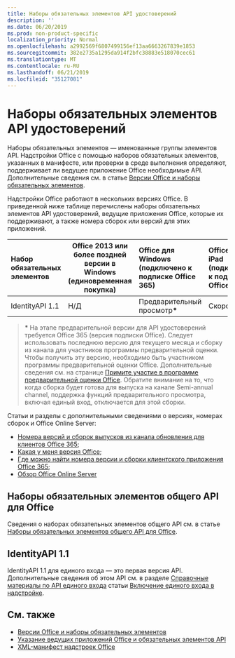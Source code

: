 ```yaml
---
title: Наборы обязательных элементов API удостоверений
description: ''
ms.date: 06/20/2019
ms.prod: non-product-specific
localization_priority: Normal
ms.openlocfilehash: a2992569f6807499156ef13aa6663267839e1853
ms.sourcegitcommit: 382e2735a1295da914f2bfc38883e518070cec61
ms.translationtype: MT
ms.contentlocale: ru-RU
ms.lasthandoff: 06/21/2019
ms.locfileid: "35127081"
---
```

# <a name="identity-api-requirement-sets"></a>Наборы обязательных элементов API удостоверений

Наборы обязательных элементов — именованные группы элементов API. Надстройки Office с помощью наборов обязательных элементов, указанных в манифесте, или проверки в среде выполнения определяют, поддерживает ли ведущее приложение Office необходимые API. Дополнительные сведения см. в статье [Версии Office и наборы обязательных элементов](/office/dev/add-ins/develop/office-versions-and-requirement-sets).

Надстройки Office работают в нескольких версиях Office. В приведенной ниже таблице перечислены наборы обязательных элементов API удостоверений, ведущие приложения Office, которые их поддерживают, а также номера сборок или версий для этих приложений.

|  Набор обязательных элементов  | Office 2013 или более поздней версии в Windows<br>(единовременная покупка) | Office для Windows<br>(подключено к подписке Office 365) |  Office на iPad<br>(подключено к подписке Office 365)  |  Office на Mac<br>(подключено к подписке Office 365)  | Office в Интернете  | SharePoint Online | OneDrive.com |Outlook.com и Exchange Online|
|:-----|-----|:-----|:-----|:-----|:-----|:-----|:-----|:-----|
| IdentityAPI 1.1  | Н/Д | Предварительный просмотр<b>*</b> | Скоро | Предварительный просмотр<b>*</b> | Предварительный просмотр<b>*</b> | Предварительный просмотр<b>*</b>| Скоро | Скоро |

> **&#42;** На этапе предварительной версии для API удостоверений требуется Office 365 (версия подписки Office). Следует использовать последнюю версию для текущего месяца и сборку из канала для участников программы предварительной оценки. Чтобы получить эту версию, необходимо быть участником программы предварительной оценки Office. Дополнительные сведения см. на странице [Примите участие в программе предварительной оценки Office](https://products.office.com/office-insider?tab=tab-1). Обратите внимание на то, что когда сборка будет готова для выпуска на канале Semi-annual channel, поддержка функций предварительного просмотра, включая единый вход, отключается для этой сборки.

Статьи и разделы с дополнительными сведениями о версиях, номерах сборок и Office Online Server:

- [Номера версий и сборок выпусков из канала обновления для клиентов Office 365](https://support.office.com/article/version-and-build-numbers-of-update-channel-releases-ae942449-1fca-4484-898b-a933ea23def7);
- [Какая у меня версия Office](https://support.office.com/article/What-version-of-Office-am-I-using-932788b8-a3ce-44bf-bb09-e334518b8b19);
- [Где можно найти номера версии и сборки клиентского приложения Office 365](https://support.office.com/article/version-and-build-numbers-of-update-channel-releases-ae942449-1fca-4484-898b-a933ea23def7);
- [Обзор Office Online Server](/officeonlineserver/office-online-server-overview)

## <a name="office-common-api-requirement-sets"></a>Наборы обязательных элементов общего API для Office

Сведения о наборах обязательных элементов общего API см. в статье [Наборы обязательных элементов общего API для Office](office-add-in-requirement-sets.md).

## <a name="identityapi-11"></a>IdentityAPI 1.1

IdentityAPI 1.1 для единого входа — это первая версия API. Дополнительные сведения об этом API см. в разделе [Справочные материалы по API единого входа](/office/dev/add-ins/develop/sso-in-office-add-ins#sso-api-reference) статьи [Включение единого входа в надстройке](/office/dev/add-ins/develop/sso-in-office-add-ins).

## <a name="see-also"></a>См. также

- [Версии Office и наборы обязательных элементов](/office/dev/add-ins/develop/office-versions-and-requirement-sets)
- [Указание ведущих приложений Office и обязательных элементов API](/office/dev/add-ins/develop/specify-office-hosts-and-api-requirements)
- [XML-манифест надстроек Office](/office/dev/add-ins/develop/add-in-manifests)
